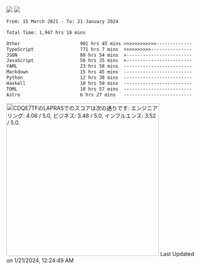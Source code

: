 <div>
  <img src="https://github-readme-stats.vercel.app/api?username=naporin0624&count_private=true&show_icons=true" />
  <img src="https://github-readme-stats.vercel.app/api/top-langs/?username=naporin0624&layout=compact&hide=css" />
  <!--START_SECTION:waka-->

```txt
From: 15 March 2021 - To: 21 January 2024

Total Time: 1,947 hrs 18 mins

Other                      901 hrs 45 mins >>>>>>>>>>>>-------------   46.31 %
TypeScript                 771 hrs 7 mins  >>>>>>>>>>---------------   39.60 %
JSON                       88 hrs 54 mins  >------------------------   04.57 %
JavaScript                 56 hrs 35 mins  >------------------------   02.91 %
YAML                       23 hrs 58 mins  -------------------------   01.23 %
Markdown                   15 hrs 45 mins  -------------------------   00.81 %
Python                     12 hrs 38 mins  -------------------------   00.65 %
Haskell                    10 hrs 59 mins  -------------------------   00.56 %
TOML                       10 hrs 57 mins  -------------------------   00.56 %
Astro                      6 hrs 27 mins   -------------------------   00.33 %
```

<!--END_SECTION:waka-->
  
  <!--START_SECTION:lapras-card-->
<p ><a href="https://lapras.com/public/CDQE7TF" target="_blank" rel="noopener noreferrer"><img alt="CDQE7TFのLAPRASでのスコアは次の通りです: エンジニアリング: 4.06 / 5.0, ビジネス: 3.48 / 5.0, インフルエンス: 3.52 / 5.0." src="https://lapras-card-generator.vercel.app/api/svg?e=4.06&b=3.48&i=3.52&b1=%23232323&b2=%236d6d6d&i1=%23212121&i2=%23818181&l=ja" width="400" ></a>  
Last Updated on 1/21/2024, 12:24:49 AM</p>
<!--END_SECTION:lapras-card-->
</div>
